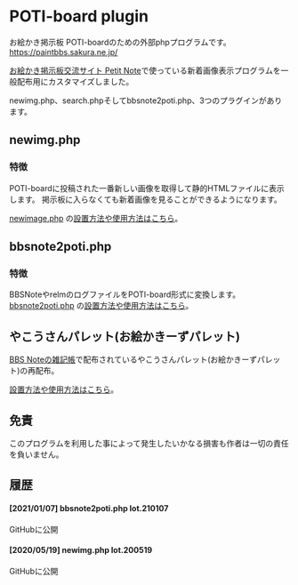 # POTI-board plugin
お絵かき掲示板 POTI-boardのための外部phpプログラムです。 https://paintbbs.sakura.ne.jp/

[お絵かき掲示板交流サイト Petit Note](https://paintbbs.sakura.ne.jp/)で使っている新着画像表示プログラムを一般配布用にカスタマイズしました。

newimg.php、search.phpそしてbbsnote2poti.php、3つのプラグインがあります。

## newimg.php

### 特徴

POTI-boardに投稿された一番新しい画像を取得して静的HTMLファイルに表示します。
掲示板に入らなくても新着画像を見ることができるようになります。

[newimage.php](https://github.com/satopian/potiboard_plugin/tree/master/newimage)
の[設置方法や使用方法はこちら](https://github.com/satopian/potiboard_plugin/tree/master/newimage)。

## bbsnote2poti.php

### 特徴

BBSNoteやrelmのログファイルをPOTI-board形式に変換します。  
[bbsnote2poti.php](https://github.com/satopian/potiboard_plugin/tree/master/logconverter)
の[設置方法や使用方法はこちら](https://github.com/satopian/potiboard_plugin/tree/master/logconverter)。

## やこうさんパレット(お絵かきーずパレット)

[BBS Noteの雑記帳](http://bbsnote.s17.xrea.com/)で配布されているやこうさんパレット(お絵かきーずパレット)の再配布。  
  
[設置方法や使用方法はこちら](https://github.com/satopian/potiboard_plugin/tree/master/another_pallet)。

## 免責

このプログラムを利用した事によって発生したいかなる損害も作者は一切の責任を負いません。

## 履歴
#### [2021/01/07] bbsnote2poti.php lot.210107
GitHubに公開
#### [2020/05/19] newimg.php lot.200519
GitHubに公開
